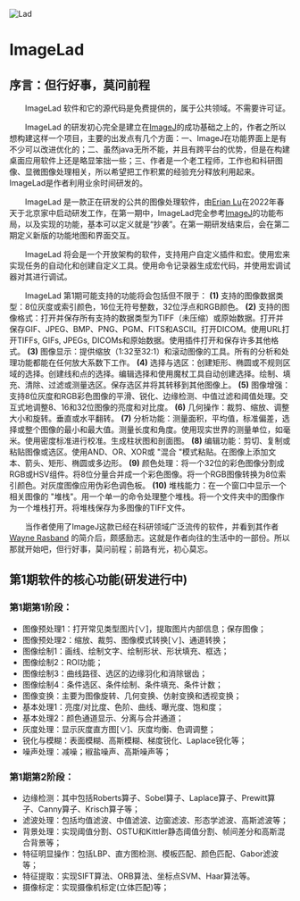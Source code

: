 ![Lad](https://www.kidsgen.com/short_stories/images/lenny.png)
# ImageLad

## 序言：但行好事，莫问前程

　　ImageLad 软件和它的源代码是免费提供的，属于公共领域。不需要许可证。

　　ImageLad 的研发初心完全是建立在[ImageJ](https://imagej.nih.gov/ij/)的成功基础之上的，作者之所以想构建这样一个项目，主要的出发点有几个方面：一、ImageJ在功能界面上是有不少可以改进优化的；二、虽然java无所不能，并且有跨平台的优势，但是在构建桌面应用软件上还是略显笨拙一些；三、作者是一个老工程师，工作也和科研图像、显微图像处理相关，所以希望把工作积累的经验充分释放利用起来。ImageLad是作者利用业余时间研发的。

　　ImageLad 是一款正在研发的公共的图像处理软件，由[Erian Lu](https://gitee.com/xknife)在2022年春天于北京家中启动研发工作，在第一期中，ImageLad完全参考[ImageJ](https://imagej.nih.gov/ij/)的功能布局，以及实现的功能，基本可以定义就是“抄袭”。在第一期研发结束后，会在第二期定义新版的功能地图和界面交互。

　　ImageLad 将会是一个开放架构的软件，支持用户自定义插件和宏。使用宏来实现任务的自动化和创建自定义工具。使用命令记录器生成宏代码，并使用宏调试器对其进行调试。

　　ImageLad 第1期可能支持的功能将会包括但不限于： **(1)** 支持的图像数据类型：8位灰度或索引颜色，16位无符号整数，32位浮点和RGB颜色。 **(2)** 支持的图像格式：打开并保存所有支持的数据类型为TIFF（未压缩）或原始数据。打开并保存GIF、JPEG、BMP、PNG、PGM、FITS和ASCII。打开DICOM。使用URL打开TIFFs, GIFs, JPEGs, DICOMs和原始数据。使用插件打开和保存许多其他格式。 **(3)** 图像显示：提供缩放（1:32至32:1）和滚动图像的工具。所有的分析和处理功能都能在任何放大系数下工作。 **(4)** 选择与选区：创建矩形、椭圆或不规则区域的选择。创建线和点的选择。编辑选择和使用魔杖工具自动创建选择。绘制、填充、清除、过滤或测量选区。保存选区并将其转移到其他图像上。 **(5)** 图像增强：支持8位灰度和RGB彩色图像的平滑、锐化、边缘检测、中值过滤和阈值处理。交互式地调整8、16和32位图像的亮度和对比度。 **(6)** 几何操作：裁剪、缩放、调整大小和旋转。垂直或水平翻转。 **(7)** 分析功能：测量面积，平均值，标准偏差，选择或整个图像的最小和最大值。测量长度和角度。使用现实世界的测量单位，如毫米。使用密度标准进行校准。生成柱状图和剖面图。 **(8)** 编辑功能：剪切、复制或粘贴图像或选区。使用AND、OR、XOR或 "混合 "模式粘贴。在图像上添加文本、箭头、矩形、椭圆或多边形。 **(9)** 颜色处理：将一个32位的彩色图像分割成RGB或HSV组件。将8位分量合并成一个彩色图像。将一个RGB图像转换为8位索引颜色。对灰度图像应用伪彩色调色板。 **(10)** 堆栈能力：在一个窗口中显示一个相关图像的 "堆栈"。用一个单一的命令处理整个堆栈。将一个文件夹中的图像作为一个堆栈打开。将堆栈保存为多图像的TIFF文件。

　　当作者使用了ImageJ这款已经在科研领域广泛流传的软件，并看到其作者 [Wayne Rasband](https://imagej.net/people/rasband) 的简介后，颇感励志。这就是作者向往的生活中的一部份。所以那就开始吧，但行好事，莫问前程；前路有光，初心莫忘。

## 第1期软件的核心功能(研发进行中)

### 第1期第1阶段：

- 图像预处理1：打开常见类型图片[∨]，提取图片内部信息；保存图像；
- 图像预处理2：缩放、裁剪、图像模式转换[∨]、通道转换；
- 图像绘制1：画线、绘制文字、绘制形状、形状填充、框选；
- 图像绘制2：ROI功能；
- 图像绘制3：曲线路径、选区的边缘羽化和消除锯齿；
- 图像绘制4：条件选区、条件绘制、条件填充、条件计数；
- 图像变换：主要为图像旋转、几何变换、仿射变换和透视变换；
- 基本处理1：亮度/对比度、色阶、曲线、曝光度、饱和度；
- 基本处理2：颜色通道显示、分离与合并通道；
- 灰度处理：显示灰度直方图[∨]、灰度均衡、色调调整；
- 锐化与模糊：表面模糊、高斯模糊、梯度锐化、Laplace锐化等；
- 噪声处理：减噪；椒盐噪声、高斯噪声等；

### 第1期第2阶段：
- 边缘检测：其中包括Roberts算子、Sobel算子、Laplace算子、Prewitt算子、Canny算子、Krisch算子等；
- 滤波处理：包括均值滤波、中值滤波、边窗滤波、形态学滤波、高斯滤波等；
- 背景处理：实现阈值分割、OSTU和Kittler静态阈值分割、帧间差分和高斯混合背景等；
- 特征明显操作：包括LBP、直方图检测、模板匹配、颜色匹配、Gabor滤波等；
- 特征提取：实现SIFT算法、ORB算法、坐标点SVM、Haar算法等。
- 摄像标定：实现摄像机标定(立体匹配)等；